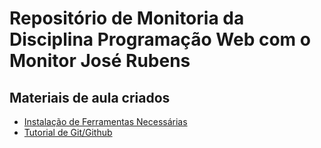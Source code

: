 # Repositório de Monitoria da Disciplina Programação Web com o Monitor José Rubens

## Materiais de aula criados
- [Instalação de Ferramentas Necessárias](ferramentas-pweb.md)
- [Tutorial de Git/Github](github.md)


